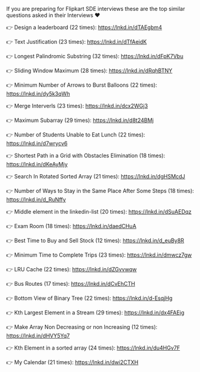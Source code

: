 If you are preparing for Flipkart SDE interviews these are the top similar questions asked in their Interviews ❤️


👉 Design a leaderboard (22 times): https://lnkd.in/dTAEgbm4

👉 Text Justification (23 times): https://lnkd.in/dTfAeidK

👉 Longest Palindromic Substring (32 times): https://lnkd.in/dFpK7Vbu

👉 Sliding Window Maximum (28 times): https://lnkd.in/dRqhBTNY

👉 Minimum Number of Arrows to Burst Balloons (22 times): https://lnkd.in/dy5k3qWh

👉 Merge Interverls (23 times): https://lnkd.in/dcx2WGj3

👉 Maximum Subarray (29 times): https://lnkd.in/d8t24BMj

👉 Number of Students Unable to Eat Lunch (22 times): https://lnkd.in/d7wrycv6

👉 Shortest Path in a Grid with Obstacles Elimination (18 times): https://lnkd.in/dKeAyMjy

👉 Search In Rotated Sorted Array (21 times): https://lnkd.in/dgHSMcdJ

👉 Number of Ways to Stay in the Same Place After Some Steps (18 times): https://lnkd.in/d_RuNffy

👉 Middle element in the linkedin-list (20 times): https://lnkd.in/dSuAEDqz

👉 Exam Room
(18 times): https://lnkd.in/daedCHuA

👉 Best Time to Buy and Sell Stock (12 times): https://lnkd.in/d_euBy8R

👉 Minimum Time to Complete Trips (23 times): https://lnkd.in/dmwcz7gw

👉 LRU Cache (22 times): https://lnkd.in/dZGvvwqw

👉 Bus Routes (17 times): https://lnkd.in/dCvEhCTH

👉 Bottom View of Binary Tree (22 times): https://lnkd.in/d-EsqjHg

👉 Kth Largest Element in a Stream (29 times): https://lnkd.in/dx4FAEjg

👉 Make Array Non Decreasing or non Increasing (12 times): https://lnkd.in/dHVY5Yq7

👉 Kth Element in a sorted array (24 times): https://lnkd.in/du4HGv7F

👉 My Calendar (21 times): https://lnkd.in/dwi2CTXH
